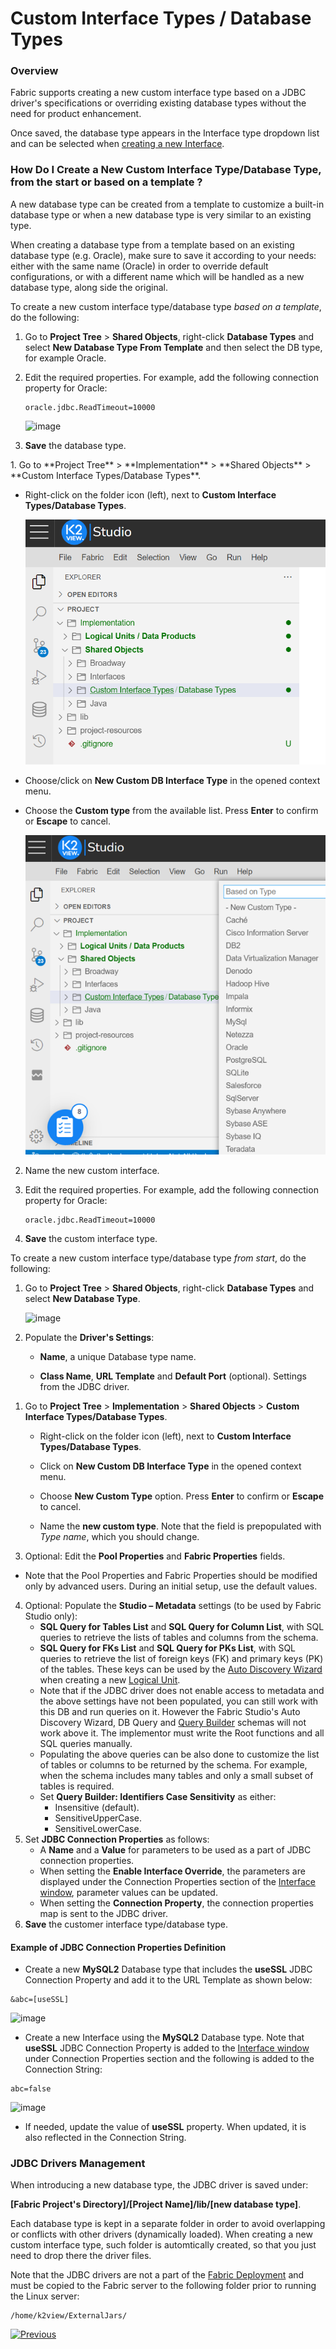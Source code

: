 

# Custom Interface Types / Database Types 

### Overview

Fabric supports creating a new custom interface type based on a JDBC driver's specifications or overriding existing database types without the need for product enhancement. 

Once saved, the database type appears in the Interface type dropdown list and can be selected when [creating a new Interface](/articles/05_DB_interfaces/04_creating_a_new_database_interface.md).

### How Do I Create a New Custom Interface Type/Database Type, from the start or based on a template ?

A new database type can be created from a template to customize a built-in database type or when a new database type is very similar to an existing type. 

When creating a database type from a template based on an existing database type (e.g. Oracle), make sure to save it according to your needs: either with the same name (Oracle) in order to override default configurations, or with a different name which will be handled as a new database type, along side the original.

To create a new custom interface type/database type _based on a template_, do the following:
<studio>

1. Go to **Project Tree** > **Shared Objects**, right-click **Database Types** and select **New Database Type From Template** and then select the DB type, for example Oracle.

2. Edit the required properties. For example, add the following connection property for Oracle:

   ```
   oracle.jdbc.ReadTimeout=10000
   ```

   ![image](images/05_10_2.PNG)

3. **Save** the database type.

</studio>

<web>
1. Go to **Project Tree** > **Implementation** > **Shared Objects** > **Custom Interface Types/Database Types**.

   - Right-click on the folder icon (left), next to **Custom Interface Types/Database Types**.

     ![images](images/05_10_web_location_of_custom_interface_types.png)

   - Choose/click on **New Custom DB Interface Type** in the opened context menu.

   - Choose the **Custom type** from the available list. Press **Enter** to confirm or **Escape** to cancel.

     ![images](images/05_10_web_choose_custom_type_from_list.png)

2. Name the new custom interface.
3. Edit the required properties. For example, add the following connection property for Oracle:

   ```
   oracle.jdbc.ReadTimeout=10000
   ```
4. **Save** the custom interface type.   
</web>

To create a new custom interface type/database type _from start_, do the following:


<studio>

1. Go to **Project Tree** > **Shared Objects**, right-click **Database Types** and select **New Database Type**.

   ![image](images/05_10_1.PNG)

2. Populate the **Driver's Settings**: 

   * **Name**, a unique Database type name.

   * **Class Name**, **URL Template** and **Default Port** (optional). Settings from the JDBC driver.

</studio>

<web>

1. Go to **Project Tree** > **Implementation** > **Shared Objects** > **Custom Interface Types/Database Types**.

   - Right-click on the folder icon (left), next to **Custom Interface Types/Database Types**.

   - Click on **New Custom DB Interface Type** in the opened context menu.

   - Choose **New Custom Type** option. Press **Enter** to confirm or **Escape** to cancel.

   - Name the **new custom type**. Note that the field is prepopulated with *Type name*, which you should change.

</web>


3. Optional: Edit the **Pool Properties** and **Fabric Properties** fields. 

* Note that the Pool Properties and Fabric Properties should be modified only by advanced users. During an initial setup, use the default values.

4. Optional: Populate the **Studio – Metadata** settings (to be used by Fabric Studio only):
   * **SQL Query for Tables List** and **SQL Query for Column List**, with SQL queries to retrieve the lists of tables and columns from the schema.
   * **SQL Query for FKs List** and **SQL Query for PKs List**, with SQL queries to retrieve the list of foreign keys (FK) and primary keys (PK) of the tables. These keys can be used by the [Auto Discovery Wizard](/articles/03_logical_units/06_auto_discovery_wizard.md) when creating a new [Logical Unit](/articles/03_logical_units/01_LU_overview.md). 
   * Note that if the JDBC driver does not enable access to metadata and the above settings have not been populated, you can still work with this DB and run queries on it. However the Fabric Studio's Auto Discovery Wizard, DB Query and [Query Builder](/articles/11_query_builder/02_query_builder_window.md) schemas will not work above it. The implementor must write the Root functions and all SQL queries manually. 
   * Populating the above queries can be also done to customize the list of tables or columns to be returned by the schema. For example, when the schema includes many tables and only a small subset of tables is required.
   * Set **Query Builder: Identifiers Case Sensitivity** as either:
      * Insensitive (default).
      * SensitiveUpperCase.
      * SensitiveLowerCase.
5. Set **JDBC Connection Properties** as follows:
   * A **Name** and a **Value** for parameters to be used as a part of JDBC connection properties.
   * When setting the **Enable Interface Override**, the parameters are displayed under the Connection Properties section of the [Interface window](03_DB_interfaces_overview.md), parameter values can be updated. 
   * When setting the **Connection Property**, the connection properties map is sent to the JDBC driver.
6. **Save** the customer interface type/database type.



<studio>

#### Example of JDBC Connection Properties Definition

- Create a new **MySQL2** Database type that includes the **useSSL** JDBC Connection Property and add it to the URL Template as shown below:

~~~
&abc=[useSSL]
~~~

![image](images/05_10_3.PNG)

- Create a new Interface using the **MySQL2** Database type. Note that **useSSL** JDBC Connection Property is added to the [Interface window](03_DB_interfaces_overview.md) under Connection Properties section and the following is added to the Connection String:

~~~
abc=false
~~~

![image](images/05_10_4.PNG)

* If needed, update the value of **useSSL** property. When updated, it is also reflected in the Connection String.

</studio>


### JDBC Drivers Management

When introducing a new database type, the JDBC driver is saved under:

**[Fabric Project's Directory]/[Project Name]/lib/[new database type]**.

Each database type is kept in a separate folder in order to avoid overlapping or conflicts with other drivers (dynamically loaded). <web>When creating a new custom interface type, such folder is automtically created, so that you just need to drop there the driver files.</web>

Note that the JDBC drivers are not a part of the [Fabric Deployment](/articles/01_fabric_overview/02_fabric_glossary.md#deployment) and must be copied to the Fabric server to the following folder prior to running the Linux server:

~~~
/home/k2view/ExternalJars/
~~~



[![Previous](/articles/images/Previous.png)](09_fabric_API_for_DB_interfaces.md)




